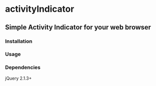 # activityIndicator
## Simple Activity Indicator for your web browser

### Installation
### Usage
### Dependencies
  jQuery 2.1.3+
